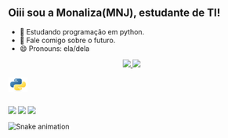 ## Oiii sou a Monaliza(MNJ), estudante de TI!

- 🌱 Estudando programação em python.
- 💬 Fale comigo sobre o futuro.
- 😄 Pronouns: ela/dela

<div align="center">
  <a href="https://github.com/MNJ17">
  <img height="180em" src="https://github-readme-stats.vercel.app/api?username=MNJ17&show_icons=true&theme=dracula&include_all_commits=true&count_private=true"/>
  <img height="180em" src="https://github-readme-stats.vercel.app/api/top-langs/?username=MNJ17&layout=compact&langs_count=7&theme=dracula"/>
</div>
<div style="display: inline_block"><br>
  <img align="center" alt="Rafa-Python" height="30" width="40" src="https://raw.githubusercontent.com/devicons/devicon/master/icons/python/python-original.svg">
</div>
  
  ##
 
<div> 
  <a href="https://instagram.com/wt_mona" target="_blank"><img src="https://img.shields.io/badge/-Instagram-%23E4405F?style=for-the-badge&logo=instagram&logoColor=white" target="_blank"></a>
  <a href = "mailto:nascimentodejesusmonaliza522@gmail.com"><img src="https://img.shields.io/badge/-Gmail-%23333?style=for-the-badge&logo=gmail&logoColor=white" target="_blank"></a>
  <a href="https://www.linkedin.com/in/monaliza-nascimento-de-jesus-a99987213" target="_blank"><img src="https://img.shields.io/badge/-LinkedIn-%230077B5?style=for-the-badge&logo=linkedin&logoColor=white" target="_blank"></a> 
 
  ![Snake animation](https://github.com/MNJ17/MNJ17/blob/output/github-contribution-grid-snake.svg) 
 
</div>
